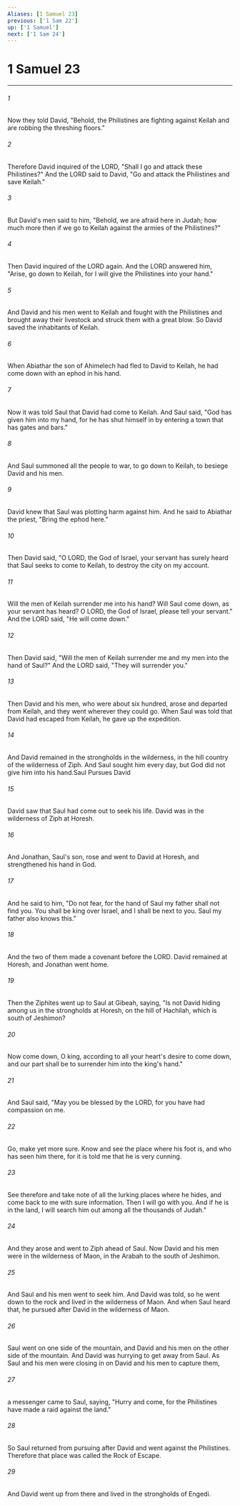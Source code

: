 ```yaml
---
Aliases: [1 Samuel 23]
previous: ['1 Sam 22']
up: ['1 Samuel']
next: ['1 Sam 24']
---
```

# 1 Samuel 23

***

 

###### 1 
Now they told David, "Behold, the Philistines are fighting against Keilah and are robbing the threshing floors." 
 

###### 2 
Therefore David inquired of the LORD, "Shall I go and attack these Philistines?" And the LORD said to David, "Go and attack the Philistines and save Keilah." 
 

###### 3 
But David's men said to him, "Behold, we are afraid here in Judah; how much more then if we go to Keilah against the armies of the Philistines?" 
 

###### 4 
Then David inquired of the LORD again. And the LORD answered him, "Arise, go down to Keilah, for I will give the Philistines into your hand." 
 

###### 5 
And David and his men went to Keilah and fought with the Philistines and brought away their livestock and struck them with a great blow. So David saved the inhabitants of Keilah.
 
 

###### 6 
When Abiathar the son of Ahimelech had fled to David to Keilah, he had come down with an ephod in his hand. 
 

###### 7 
Now it was told Saul that David had come to Keilah. And Saul said, "God has given him into my hand, for he has shut himself in by entering a town that has gates and bars." 
 

###### 8 
And Saul summoned all the people to war, to go down to Keilah, to besiege David and his men. 
 

###### 9 
David knew that Saul was plotting harm against him. And he said to Abiathar the priest, "Bring the ephod here." 
 

###### 10 
Then David said, "O LORD, the God of Israel, your servant has surely heard that Saul seeks to come to Keilah, to destroy the city on my account. 
 

###### 11 
Will the men of Keilah surrender me into his hand? Will Saul come down, as your servant has heard? O LORD, the God of Israel, please tell your servant." And the LORD said, "He will come down." 
 

###### 12 
Then David said, "Will the men of Keilah surrender me and my men into the hand of Saul?" And the LORD said, "They will surrender you." 
 

###### 13 
Then David and his men, who were about six hundred, arose and departed from Keilah, and they went wherever they could go. When Saul was told that David had escaped from Keilah, he gave up the expedition. 
 

###### 14 
And David remained in the strongholds in the wilderness, in the hill country of the wilderness of Ziph. And Saul sought him every day, but God did not give him into his hand.Saul Pursues David
 
 

###### 15 
David saw that Saul had come out to seek his life. David was in the wilderness of Ziph at Horesh. 
 

###### 16 
And Jonathan, Saul's son, rose and went to David at Horesh, and strengthened his hand in God. 
 

###### 17 
And he said to him, "Do not fear, for the hand of Saul my father shall not find you. You shall be king over Israel, and I shall be next to you. Saul my father also knows this." 
 

###### 18 
And the two of them made a covenant before the LORD. David remained at Horesh, and Jonathan went home.
 
 

###### 19 
Then the Ziphites went up to Saul at Gibeah, saying, "Is not David hiding among us in the strongholds at Horesh, on the hill of Hachilah, which is south of Jeshimon? 
 

###### 20 
Now come down, O king, according to all your heart's desire to come down, and our part shall be to surrender him into the king's hand." 
 

###### 21 
And Saul said, "May you be blessed by the LORD, for you have had compassion on me. 
 

###### 22 
Go, make yet more sure. Know and see the place where his foot is, and who has seen him there, for it is told me that he is very cunning. 
 

###### 23 
See therefore and take note of all the lurking places where he hides, and come back to me with sure information. Then I will go with you. And if he is in the land, I will search him out among all the thousands of Judah." 
 

###### 24 
And they arose and went to Ziph ahead of Saul.
 Now David and his men were in the wilderness of Maon, in the Arabah to the south of Jeshimon. 
 

###### 25 
And Saul and his men went to seek him. And David was told, so he went down to the rock and lived in the wilderness of Maon. And when Saul heard that, he pursued after David in the wilderness of Maon. 
 

###### 26 
Saul went on one side of the mountain, and David and his men on the other side of the mountain. And David was hurrying to get away from Saul. As Saul and his men were closing in on David and his men to capture them, 
 

###### 27 
a messenger came to Saul, saying, "Hurry and come, for the Philistines have made a raid against the land." 
 

###### 28 
So Saul returned from pursuing after David and went against the Philistines. Therefore that place was called the Rock of Escape. 
 

###### 29 
And David went up from there and lived in the strongholds of Engedi.
 

